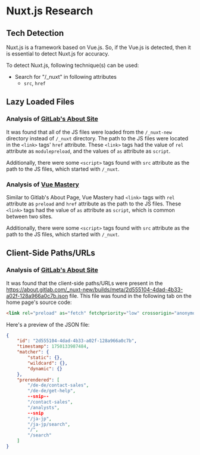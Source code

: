 # Nuxt.js Research
## Tech Detection
Nuxt.js is a framework based on Vue.js. So, if the Vue.js is detected, then it is essential to detect Nuxt.js for accuracy.

To detect Nuxt.js, following technique(s) can be used: 
- Search for "/_nuxt" in following attributes
    - `src`, `href`

## Lazy Loaded Files
### Analysis of [GitLab's About Site](https://about.gitlab.com/)
It was found that all of the JS files were loaded from the `/_nuxt-new` directory instead of `/_nuxt` directory. The path to the JS files were located in the `<link>` tags' `href` attribute. These `<link>` tags had the value of `rel` attribute as `modulepreload`, and the values of `as` attribute as `script`.

Additionally, there were some `<script>` tags found with `src` attribute as the path to the JS files, which started with `/_nuxt`.

### Analysis of [Vue Mastery](https://www.vuemastery.com/)
Similar to Gitlab's About Page, Vue Mastery had `<link>` tags with `rel` attribute as `preload` and `href` attribute as the path to the JS files. These `<link>` tags had the value of `as` attribute as `script`, which is common between two sites.

Additionally, there were some `<script>` tags found with `src` attribute as the path to the JS files, which started with `/_nuxt`.

## Client-Side Paths/URLs
### Analysis of [GitLab's About Site](https://about.gitlab.com/)
It was found that the client-side paths/URLs were present in the https://about.gitlab.com/_nuxt-new/builds/meta/2d555104-4dad-4b33-a02f-128a966a0c7b.json file. This file was found in the following tab on the home page's source code:
```html
<link rel="preload" as="fetch" fetchpriority="low" crossorigin="anonymous" href="/_nuxt-new/builds/meta/2d555104-4dad-4b33-a02f-128a966a0c7b.json">
```

Here's a preview of the JSON file:
```json
{
    "id": "2d555104-4dad-4b33-a02f-128a966a0c7b",
    "timestamp": 1750133987484,
    "matcher": {
        "static": {},
        "wildcard": {},
        "dynamic": {}
    },
    "prerendered": [
        "/de-de/contact-sales",
        "/de-de/get-help",
        --snip--
        "/contact-sales",
        "/analysts",
        --snip
        "/ja-jp",
        "/ja-jp/search",
        "/",
        "/search"
    ]
}
```